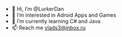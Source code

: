 - 👋 Hi, I’m @LurkerDan
- 👀 I’m interested in Adroid Apps and Games
- 🌱 I’m currently learning C# and Java
- 📫 Reach me vlads3@inbox.ru
